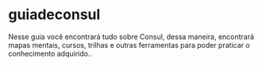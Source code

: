# guiadeconsul
Nesse guia você encontrará tudo sobre Consul, dessa maneira, encontrará mapas mentais, cursos, trilhas e outras ferramentas para poder praticar o conhecimento adquirido..
